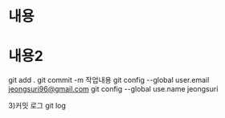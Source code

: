# 내용
# 내용2
git add . 
git commit -m 작업내용 
git config --global user.email jeongsuri96@gmail.com
git config --global use.name jeongsuri

3)커밋 로그
git log
